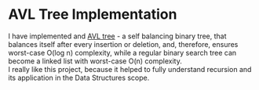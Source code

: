 # AVL Tree Implementation #
I have implemented and [AVL tree](https://en.wikipedia.org/wiki/AVL_tree) - a self balancing binary tree, that balances itself after every 
insertion or deletion, and, therefore, ensures worst-case O(log n) complexity, while a regular binary search tree can become a linked 
list with worst-case O(n) complexity.   
I really like this project, because it helped to fully understand recursion and its application in the Data Structures scope.  

